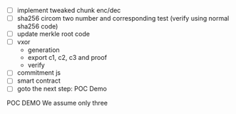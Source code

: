 - [ ] implement tweaked chunk enc/dec 
- [ ] sha256 circom two number and corresponding test (verify using normal sha256 code)
- [ ] update merkle root code 
- [ ] vxor 
    - generation 
    - export c1, c2, c3 and proof 
    - verify 
- [ ] commitment js 
- [ ] smart contract 
- [ ] goto the next step: POC Demo 

POC DEMO 
We assume only three 